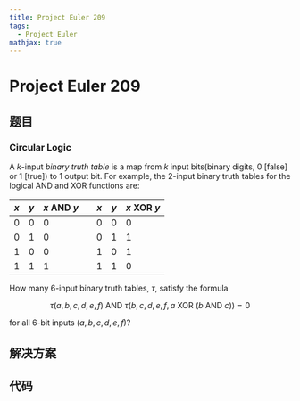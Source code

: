 ```yaml
---
title: Project Euler 209
tags:
  - Project Euler
mathjax: true
---
```

<escape><!-- more --></escape>
    



# Project Euler 209
## 题目
### Circular Logic

A $k$-input *binary truth table* is a map from $k$ input bits(binary digits, $0$ [false] or $1$ [true]) to 1 output bit. For example, the $2$-input binary truth tables for the logical $\text{AND}$ and $\text{XOR}$ functions are:

|$x$|$y$|$x \text{ AND } y$||$x$|$y$|$x \text{ XOR }  y$|
|-|-|-|-|-|-|-|
|$0$|$0$|$0$||$0$|$0$|$0$|
|$0$|$1$|$0$||$0$|$1$|$1$|
|$1$|$0$|$0$||$1$|$0$|$1$|
|$1$|$1$|$1$||$1$|$1$|$0$|

How many $6$-input binary truth tables, $\tau$, satisfy the formula

$$\tau(a, b, c, d, e, f) \text{ AND } τ(b, c, d, e, f, a \text{ XOR } (b \text{ AND } c)) = 0 $$

for all $6$-bit inputs $(a, b, c, d, e, f)$?


## 解决方案


## 代码


